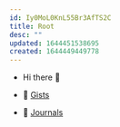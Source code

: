 ```yaml
---
id: Iy0MoL0KnL55Br3AfTS2C
title: Root
desc: ""
updated: 1644451538695
created: 1644449449778
---
```


- Hi there 👋

- 📝 [Gists](https://gist.github.com/Luke-SNAW)

- 📜 [Journals](https://luke-snaw.github.io/)
